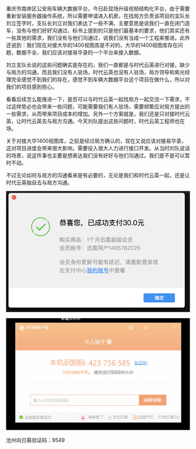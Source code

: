 重庆市南岸区公安局车辆大数据平台，今日赴现场升级视频结构化平台，由于需要重新安装服务器操作系统，所以需要申请进入机房，在找局方负责该项目的支队长刘立签字时，支队长刘立对我们表达了一些不满，主要意思是说我们一直在闭门造车，没有与他们好好沟通过，标书上提到的只是他们最基本的要求，他们其实还有一些其他的需求，我们没有与他们沟通过，说我们没有当成一个工程来推进。此外还说到：我们现在对接大华的1400视图库是不对的，大华的1400视图库存在问题，数据不全，我们应该对接易华录的一个平台来接入数据。

刘立支队长说的这些问题确实是存在的，我们一直都是与时代云英进行对接，缺少与局方的沟通，而且我们没有人驻场，时代云英也没有人驻场，局方领导和紫光经理完全感觉不到我们的存在，感觉不到车辆大数据平台这个项目在做什么，所以对我们的项目感到担心。

看看后续怎么能推进一下，是否可以与时代云英一起找局方一起交流一下需求，不过这样势必也会带来一些问题，可能需要我们有人驻场，需要频繁应对局方提出的一些需求，从而带来项目成本的增加。另外一个方案就是，我们还是只对接时代云英，让时代云英去与局方沟通。今天刘队提出这些问题时，时代云英工程师也在场。

关于对接大华1400视图库，之前是经过局方确认的，现在又说应该对接易华录，这对项目进度会带来很大影响，需要投入很大人力进行接口开发。从当时刘队说话的场景，说这件事也主要是想表达我们没有好好与他们沟通过。我们是不是可以暂时不动。

不过无论如何与局方的沟通看来是有必要的，无论是我们和时代云英一起，还是让时代云英独自去与局方沟通。



![image-20190710141205625](../../images/image-20190710141205625.png)

![image-20190805145618664](../../images/image-20190805145618664.png)

沧州向日葵验证码：9549